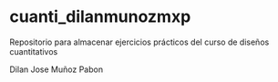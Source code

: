 # cuanti_dilanmunozmxp
Repositorio para almacenar ejercicios prácticos del curso de diseños cuantitativos

Dilan Jose Muñoz Pabon

